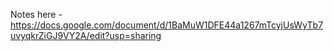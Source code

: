 Notes here - https://docs.google.com/document/d/1BaMuW1DFE44a1267mTcyjUsWyTb7uvyqkrZiGJ9VY2A/edit?usp=sharing